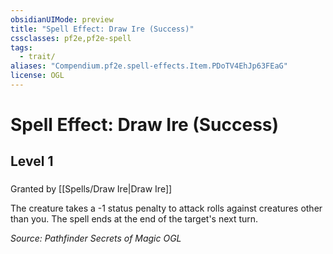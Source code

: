 ```yaml
---
obsidianUIMode: preview
title: "Spell Effect: Draw Ire (Success)"
cssclasses: pf2e,pf2e-spell
tags:
  - trait/
aliases: "Compendium.pf2e.spell-effects.Item.PDoTV4EhJp63FEaG"
license: OGL
---
```

# Spell Effect: Draw Ire (Success)
## Level 1
### 






Granted by [[Spells/Draw Ire|Draw Ire]]

The creature takes a -1 status penalty to attack rolls against creatures other than you. The spell ends at the end of the target's next turn.

*Source: Pathfinder Secrets of Magic*
*OGL*